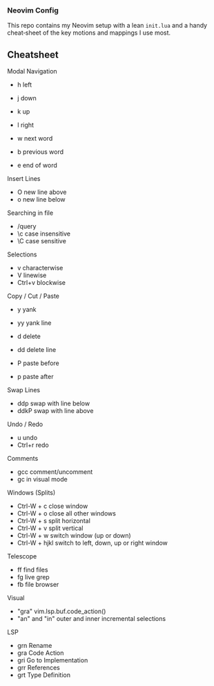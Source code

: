 ### Neovim Config

This repo contains my Neovim setup with a lean `init.lua` and a handy cheat‑sheet of the key motions and mappings I use most.

## Cheatsheet

Modal Navigation
- h left
- j down
- k up
- l right

- w next word
- b previous word
- e end of word

Insert Lines
- O new line above
- o new line below

Searching in file
- /query
- \c case insensitive
- \C case sensitive

Selections
- v characterwise
- V linewise
- Ctrl+v blockwise

Copy / Cut / Paste
- y yank
- yy yank line

- d delete
- dd delete line

- P paste before
- p paste after

Swap Lines
- ddp swap with line below
- ddkP swap with line above

Undo / Redo
- u undo
- Ctrl+r redo

Comments
- gcc comment/uncomment
- gc in visual mode

Windows (Splits)
- Ctrl-W + c close window
- Ctrl-W + o close all other windows
- Ctrl-W + s split horizontal
- Ctrl-W + v split vertical
- Ctrl-W + w switch window (up or down)
- Ctrl-W + hjkl switch to left, down, up or right window

Telescope
- <leader>ff find files
- <leader>fg live grep
- <leader>fb file browser

Visual
- "gra" vim.lsp.buf.code_action()
- "an" and "in" outer and inner incremental selections

LSP
- grn Rename
- gra Code Action
- gri Go to Implementation
- grr References
- grt Type Definition
